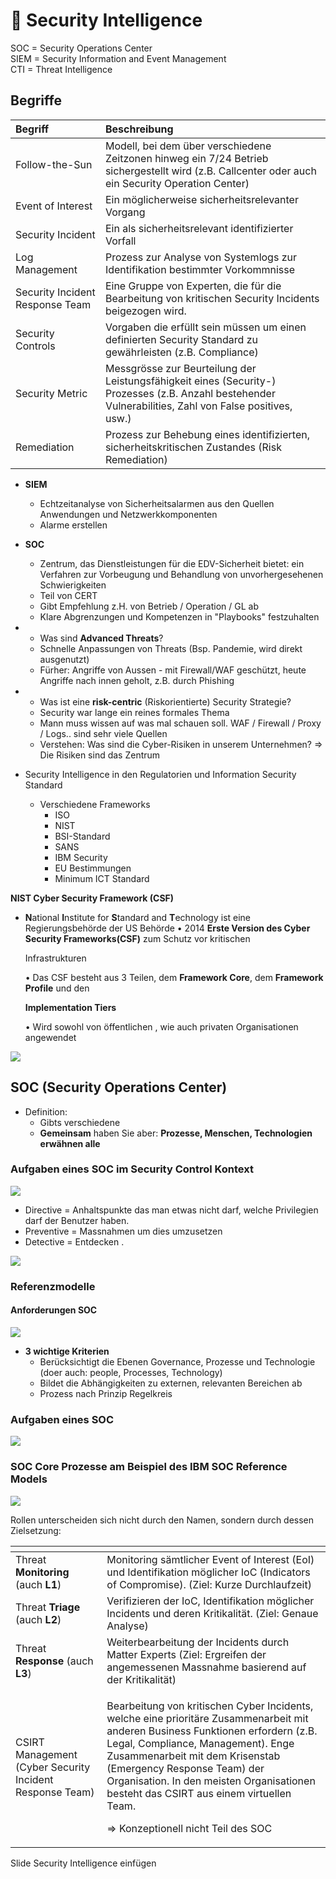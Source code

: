 # 🔴 Security Intelligence

SOC  = Security Operations Center  
SIEM = Security Information and Event Management  
CTI = Threat Intelligence

## Begriffe

| Begriff | Beschreibung |
| :--- | :--- |
| Follow-the-Sun | Modell, bei dem über verschiedene Zeitzonen hinweg ein 7/24 Betrieb sichergestellt wird \(z.B. Callcenter oder auch ein Security Operation Center\) |
| Event of Interest | Ein möglicherweise sicherheitsrelevanter Vorgang |
| Security Incident | Ein als sicherheitsrelevant identifizierter Vorfall |
| Log Management | Prozess zur Analyse von Systemlogs zur Identifikation bestimmter Vorkommnisse |
| Security Incident Response Team | Eine Gruppe von Experten, die für die Bearbeitung von kritischen Security Incidents beigezogen wird. |
| Security Controls | Vorgaben die erfüllt sein müssen um einen definierten Security Standard zu gewährleisten \(z.B. Compliance\) |
| Security Metric | Messgrösse zur Beurteilung der Leistungsfähigkeit eines \(Security-\) Prozesses \(z.B. Anzahl bestehender Vulnerabilities, Zahl von False positives, usw.\) |
| Remediation | Prozess zur Behebung eines identifizierten, sicherheitskritischen Zustandes \(Risk Remediation\) |







* **SIEM**
  * Echtzeitanalyse von Sicherheitsalarmen aus den Quellen Anwendungen und Netzwerkkomponenten
  * Alarme erstellen
* **SOC**
  * Zentrum, das Dienstleistungen für die EDV-Sicherheit bietet: ein Verfahren zur Vorbeugung und Behandlung von unvorhergesehenen Schwierigkeiten
  * Teil von CERT
  * Gibt Empfehlung z.H. von Betrieb / Operation / GL ab
  * Klare Abgrenzungen und Kompetenzen in "Playbooks" festzuhalten
* * Was sind **Advanced Threats**?
  * Schnelle Anpassungen von Threats \(Bsp. Pandemie, wird direkt ausgenutzt\)
  * Fürher: Angriffe von Aussen - mit Firewall/WAF geschützt, heute Angriffe nach innen geholt, z.B. durch Phishing
* * Was ist eine **risk-centric** \(Riskorientierte\) Security Strategie?
  * Security war lange ein reines formales Thema
  * Mann muss wissen auf was mal schauen soll. WAF / Firewall / Proxy / Logs.. sind sehr viele Quellen
  * Verstehen: Was sind die Cyber-Risiken in unserem Unternehmen? =&gt; Die Risiken sind das Zentrum





* Security Intelligence in den Regulatorien und Information Security Standard
  * Verschiedene Frameworks
    * ISO
    * NIST
    * BSI-Standard
    * SANS
    * IBM Security
    * EU Bestimmungen
    * Minimum ICT Standard



**NIST Cyber Security Framework \(CSF\)** 

* **N**ational **I**nstitute for **S**tandard and **T**echnology ist eine Regierungsbehörde der US Behörde • 2014 **Erste Version des Cyber Security Frameworks\(CSF\)** zum Schutz vor kritischen

  Infrastrukturen

  • Das CSF besteht aus 3 Teilen, dem **Framework Core**, dem **Framework Profile** und den

  **Implementation Tiers**

  • Wird sowohl von öffentlichen , wie auch privaten Organisationen angewendet

![](../.gitbook/assets/image%20%28238%29.png)

## SOC \(Security Operations Center\) 

* Definition:
  * Gibts verschiedene
  * **Gemeinsam** haben Sie aber: **Prozesse, Menschen, Technologien erwähnen alle** 

### **Aufgaben eines SOC im Security Control Kontext**

![](../.gitbook/assets/image%20%28233%29.png)

* Directive = Anhaltspunkte das man etwas nicht darf, welche Privilegien darf der Benutzer haben.
* Preventive = Massnahmen um dies umzusetzen 
* Detective = Entdecken . 



![](../.gitbook/assets/image%20%28237%29.png)



### Referenzmodelle

#### Anforderungen SOC 

![](../.gitbook/assets/image%20%28236%29.png)

* **3 wichtige Kriterien**
  * Berücksichtigt die Ebenen Governance, Prozesse und Technologie \(doer auch: people, Processes, Technology\) 
  * Bildet die Abhängigkeiten zu externen, relevanten Bereichen ab
  * Prozess nach Prinzip Regelkreis 

### Aufgaben eines SOC

![](../.gitbook/assets/image%20%28234%29.png)



### SOC Core Prozesse am Beispiel des IBM SOC Reference Models

![](../.gitbook/assets/image%20%28239%29.png)

Rollen unterscheiden sich nicht durch den Namen, sondern durch dessen Zielsetzung:

<table>
  <thead>
    <tr>
      <th style="text-align:left"></th>
      <th style="text-align:left"></th>
    </tr>
  </thead>
  <tbody>
    <tr>
      <td style="text-align:left">Threat <b>Monitoring</b> (auch <b>L1</b>)</td>
      <td style="text-align:left">Monitoring s&#xE4;mtlicher Event of Interest (EoI) und Identifikation
        m&#xF6;glicher IoC (Indicators of Compromise). (Ziel: Kurze Durchlaufzeit)</td>
    </tr>
    <tr>
      <td style="text-align:left">Threat <b>Triage</b> (auch <b>L2</b>)</td>
      <td style="text-align:left">Verifizieren der IoC, Identifikation m&#xF6;glicher Incidents und deren
        Kritikalit&#xE4;t. (Ziel: Genaue Analyse)</td>
    </tr>
    <tr>
      <td style="text-align:left">Threat <b>Response</b> (auch <b>L3</b>)</td>
      <td style="text-align:left">Weiterbearbeitung der Incidents durch Matter Experts (Ziel: Ergreifen
        der angemessenen Massnahme basierend auf der Kritikalit&#xE4;t)</td>
    </tr>
    <tr>
      <td style="text-align:left">CSIRT Management (Cyber Security Incident Response Team)</td>
      <td style="text-align:left">
        <p>Bearbeitung von kritischen Cyber Incidents, welche eine priorit&#xE4;re
          Zusammenarbeit mit anderen Business Funktionen erfordern (z.B. Legal, Compliance,
          Management). Enge Zusammenarbeit mit dem Krisenstab (Emergency Response
          Team) der Organisation. In den meisten Organisationen besteht das CSIRT
          aus einem virtuellen Team.</p>
        <p></p>
        <p>=&gt; Konzeptionell nicht Teil des SOC</p>
      </td>
    </tr>
  </tbody>
</table>



Slide Security Intelligence einfügen





